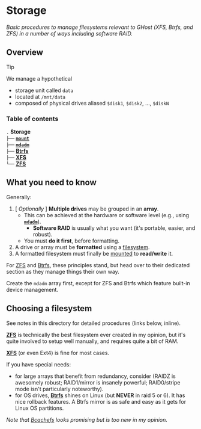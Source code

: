 # Storage

*Basic procedures to manage filesystems relevant to GHost (XFS, Btrfs, and ZFS) in a number of ways including software RAID.*

## Overview

> [!Tip]
> We manage a hypothetical  
> - storage unit called `data`  
> - located at `/mnt/data`  
> - composed of physical drives aliased `$disk1`, `$disk2`, …, `$diskN`

### Table of contents

`.` **Storage**  
`├──` [**`mount`**](mount.md)  
`├──` [**`mdadm`**](mdadm.md)  
`├──` [**Btrfs**](Btrfs.md)  
`├──` [**XFS**](XFS.md)  
`└──` [**ZFS**](ZFS.md)  


## What you need to know

Generally:

1. \[ *Optionally* \] **Multiple drives** may be grouped in an **array**.
    - This can be achieved at the hardware or software level (e.g., using [**`mdadm`**](mdadm.md)).  
        - **Software RAID** is usually what you want (it's portable, easier, and robust).
    - You must **do it first**, before formatting.
1. A drive or array must be **formatted** using a [filesystem](#choosing-a-filesystem).
1. A formatted filesystem must finally be [mounted](#mount) to **read/write** it.

For [ZFS](#zfs) and [Btrfs](#btrfs), these principles stand, but head over to their dedicated section as they manage things their own way.



Create the `mdadm` array first, except for ZFS and Btrfs which feature built-in device management.



## Choosing a filesystem

See notes in this directory for detailed procedures (links below, inline).

[**ZFS**](ZFS.md) is technically the best filesystem ever created in my opinion, but it's quite involved to setup well manually, and requires quite a bit of RAM.

[**XFS**](XFS.md) (or even Ext4) is fine for most cases.

If you have special needs:
- for large arrays that benefit from redundancy, consider (RAIDZ is awesomely robust; RAID1/mirror is insanely powerful; RAID0/stripe mode isn't particularly noteworthy).
- for OS drives, [**Btrfs**](Btrfs.md) shines on Linux (but **NEVER** in raid 5 or 6). It has nice rollback features. A Btrfs mirror is as safe and easy as it gets for Linux OS partitions.

*Note that [Bcachefs](https://bcachefs.org/) looks promising but is too new in my opinion.*






[man-mount]: https://manpages.ubuntu.com/manpages/noble/en/man8/mount.8.html
[man-xfs]: https://manpages.ubuntu.com/manpages/noble/en/man5/xfs.5.html
[man-mkfs.xfs]: https://manpages.ubuntu.com/manpages/noble/en/man8/mkfs.xfs.8.html
[man-chattr]: https://manpages.ubuntu.com/manpages/noble/en/man1/chattr.1.html
[man-mdadm]: https://manpages.ubuntu.com/manpages/noble/en/man8/mdadm.8.html


<!--
[man-]: 
-->














